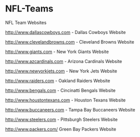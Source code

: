 # NFL-Teams
NFL Team Websites

http://www.dallascowboys.com - Dallas Cowboys Website

http://www.clevelandbrowns.com - Cleveland Browns Website

http://www.giants.com - New York Giants Website

http://www.azcardinals.com - Arizona Cardinals Website

http://www.newyorkjets.com - New York Jets Website

http://www.raiders.com - Oakland Raiders Website

http://www.bengals.com - Cincinatti Bengals Website

http://www.houstontexans.com - Houston Texans Website

http://www.buccaneers.com - Tampa Bay Buccaneers Website

http://www.steelers.com - Pittsburgh Steelers Website

http://www.packers.com/    Green Bay Packers Website 
